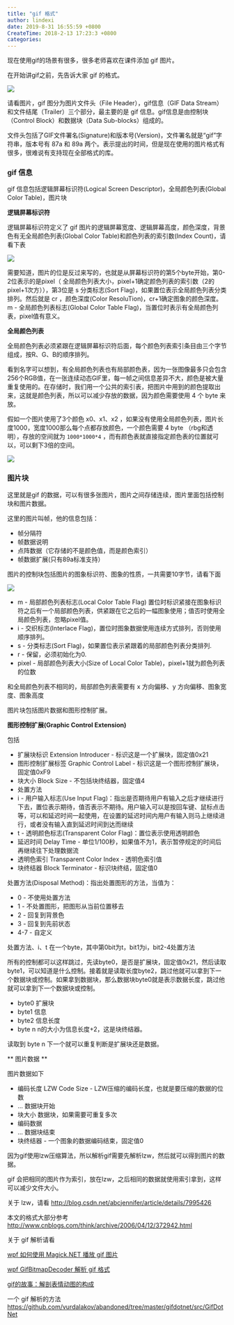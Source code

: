```yaml
---
title: "gif 格式"
author: lindexi
date: 2019-8-31 16:55:59 +0800
CreateTime: 2018-2-13 17:23:3 +0800
categories: 
---
```


现在使用gif的场景有很多，很多老师喜欢在课件添加 gif 图片。

<!--more-->


<div id="toc"></div>

在开始讲gif之前，先告诉大家 gif 的格式。

![](http://image.acmx.xyz/34fdad35-5dfe-a75b-2b4b-8c5e313038e2%2F2017111014494.jpg)

请看图片，gif 图分为图片文件头（File Header），gif信息（GIF Data Stream）和文件结尾（Trailer）三个部分，最主要的是 gif 信息。gif信息是由控制块（Control Block）和数据块（Data Sub-blocks）组成的。

文件头包括了GIF文件署名(Signature)和版本号(Version)，文件署名就是“gif”字符串，版本号有 87a 和 89a 两个。表示提出的时间，但是现在使用的图片格式有很多，很难说有支持现在全部格式的库。

### gif 信息

gif 信息包括逻辑屏幕标识符(Logical Screen Descriptor)，全局颜色列表(Global Color Table)，图片块

**逻辑屏幕标识符**

逻辑屏幕标识符定义了 gif 图片的逻辑屏幕宽度、逻辑屏幕高度，颜色深度，背景色有无全局颜色列表(Global Color Table)和颜色列表的索引数(Index Count)，请看下表

![](http://image.acmx.xyz/34fdad35-5dfe-a75b-2b4b-8c5e313038e2%2F2017111015233.jpg)

需要知道，图片的位是反过来写的，也就是从屏幕标识符的第5个byte开始，第0-2位表示的是pixel（ 全局颜色列表大小，pixel+1确定颜色列表的索引数（2的pixel+1次方）），第3位是 s 分类标志(Sort Flag)，如果置位表示全局颜色列表分类排列。然后就是 cr ，颜色深度(Color ResoluTion)，cr+1确定图象的颜色深度。m - 全局颜色列表标志(Global Color Table Flag)，当置位时表示有全局颜色列表，pixel值有意义。

**全局颜色列表**

全局颜色列表必须紧跟在逻辑屏幕标识符后面，每个颜色列表索引条目由三个字节组成，按R、G、B的顺序排列。

看到名字可以想到，有全局颜色列表也有局部颜色表，因为一张图像最多只会包含256个RGB值，在一张连续动态GIF里，每一帧之间信息差异不大，颜色是被大量重复使用的。在存储时，我们用一个公共的索引表，把图片中用到的颜色提取出来，这就是颜色列表，所以可以减少存放的数据，因为颜色需要使用 4 个 byte 来放。

假如一个图片使用了3个颜色 x0、x1、x2 ，如果没有使用全局颜色列表，图片长度1000，宽度1000那么每个点都存放颜色，一个颜色需要 4 byte （rbg和透明），存放的空间就为 `1000*1000*4` ，而有颜色表就直接指定颜色表的位置就可以，可以剩下3倍的空间。

![](http://image.acmx.xyz/34fdad35-5dfe-a75b-2b4b-8c5e313038e2%2F2017111015158.jpg)


### 图片块

这里就是gif 的数据，可以有很多张图片，图片之间存储连续，图片里面包括控制块和图片数据。

这里的图片叫帧，他的信息包括：

 - 帧分隔符
 - 帧数据说明
 - 点阵数据（它存储的不是颜色值，而是颜色索引）
 - 帧数据扩展(只有89a标准支持）

图片的控制块包括图片的图象标识符、图象的性质，一共需要10字节，请看下面

![](http://image.acmx.xyz/34fdad35-5dfe-a75b-2b4b-8c5e313038e2%2F20171114103751.jpg)

 - m - 局部颜色列表标志(Local Color Table Flag) 置位时标识紧接在图象标识符之后有一个局部颜色列表，供紧跟在它之后的一幅图象使用；值否时使用全局颜色列表，忽略pixel值。	 
 - i - 交织标志(Interlace Flag)，置位时图象数据使用连续方式排列，否则使用顺序排列。	
 - s - 分类标志(Sort Flag)，如果置位表示紧跟着的局部颜色列表分类排列.	
 - r - 保留，必须初始化为0.	
 - pixel - 局部颜色列表大小(Size of Local Color Table)，pixel+1就为颜色列表的位数	



和全局颜色列表不相同的，局部颜色列表需要有 x 方向偏移、y 方向偏移、图象宽度、图象高度

图片块包括图片数据和图形控制扩展。

**图形控制扩展(Graphic Control Extension)**

包括

 - 扩展块标识	Extension Introducer - 标识这是一个扩展块，固定值0x21
 - 图形控制扩展标签	Graphic Control Label - 标识这是一个图形控制扩展块，固定值0xF9
 - 块大小	Block Size - 不包括块终结器，固定值4
 - 处置方法
 - i - 用户输入标志(Use Input Flag)：指出是否期待用户有输入之后才继续进行下去，置位表示期待，值否表示不期待。用户输入可以是按回车键、鼠标点击等，可以和延迟时间一起使用，在设置的延迟时间内用户有输入则马上继续进行，或者没有输入直到延迟时间到达而继续
 - t - 透明颜色标志(Transparent Color Flag)：置位表示使用透明颜色
 - 延迟时间	Delay Time - 单位1/100秒，如果值不为1，表示暂停规定的时间后再继续往下处理数据流
 - 透明色索引	Transparent Color Index - 透明色索引值
 - 块终结器	Block Terminator - 标识块终结，固定值0

处置方法(Disposal Method)：指出处置图形的方法，当值为：
 -  0 - 不使用处置方法
 -  1 - 不处置图形，把图形从当前位置移去
 -  2 - 回复到背景色
 -  3 - 回复到先前状态
 -  4-7 - 自定义

处置方法、i、t 在一个byte，其中第0bit为t，bit1为i，bit2-4处置方法

所有的控制都可以这样跳过，先读byte0，是否是扩展块，固定值0x21，然后读取byte1，可以知道是什么控制。接着就是读取长度byte2，跳过他就可以拿到下一个数据块或控制。如果拿到数据块，那么数据块byte0就是表示数据长度，跳过他就可以拿到下一个数据块或控制。

 - byte0 扩展块
 - byte1 信息
 - byte2 信息长度
 - byte n n的大小为信息长度+2，这是块终结器。

读取到 byte n 下一个就可以重复判断是扩展块还是数据。

** 图片数据 **

图片数据如下

 - 编码长度 LZW Code Size - LZW压缩的编码长度，也就是要压缩的数据的位数
 - ...	数据块开始
 - 块大小	数据块，如果需要可重复多次
 - 编码数据
 - ...	数据块结束
 - 块终结器	 - 一个图象的数据编码结束，固定值0

因为gif使用lzw压缩算法，所以解析gif需要先解析lzw，然后就可以得到图片的数据。

gif 会把相同的图片作为索引，放在lzw，之后相同的数据就使用索引拿到，这样可以减少文件大小。

关于 lzw，请看 http://blog.csdn.net/abcjennifer/article/details/7995426

本文的格式大部分参考 http://www.cnblogs.com/think/archive/2006/04/12/372942.html

关于 gif 解析请看

[wpf 如何使用 Magick.NET 播放 gif 图片](https://lindexi.github.io/lindexi/post/wpf-%E5%A6%82%E4%BD%95%E4%BD%BF%E7%94%A8-Magick.NET-%E6%92%AD%E6%94%BE-gif-%E5%9B%BE%E7%89%87.html )

[wpf GifBitmapDecoder 解析 gif 格式](https://lindexi.github.io/lindexi/post/wpf-GifBitmapDecoder-%E8%A7%A3%E6%9E%90-gif-%E6%A0%BC%E5%BC%8F.html )

[gif的故事：解剖表情动图的构成](http://www.alloyteam.com/2017/09/13121/ )

一个 gif 解析的方法 https://github.com/vurdalakov/abandoned/tree/master/gifdotnet/src/GifDotNet

